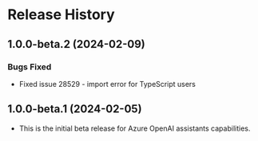 # Release History

## 1.0.0-beta.2 (2024-02-09)

### Bugs Fixed

- Fixed issue 28529 - import error for TypeScript users

## 1.0.0-beta.1 (2024-02-05)

- This is the initial beta release for Azure OpenAI assistants capabilities.
